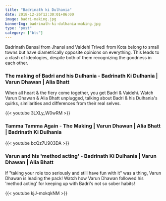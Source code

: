```yaml
---
title: "Badrinath ki Dulhania"
date: 2018-12-26T12:30:01+06:00
image: badri-making.jpg
bannerImg: badrinath-ki-dulhania-making.jpg
type: "post"
category: ["bts"]
---
```


Badrinath Bansal from Jhansi and Vaidehi Trivedi from Kota belong to small towns but have diametrically opposite opinions on everything. This leads to a clash of ideologies, despite both of them recognizing the goodness in each other.

<h3>The making of Badri and his Dulhania - Badrinath Ki Dulhania | Varun Dhawan | Alia Bhatt</h3>

When all heart & the fiery come together, you get Badri & Vaidehi. Watch Varun Dhawan & Alia Bhatt unplugged, talking about Badri & his Dulhania's quirks, similarities and differences from their real selves.

{{< youtube 3LXLy_W0wRM >}}


<h3>Tamma Tamma Again - The Making | Varun Dhawan | Alia Bhatt | Badrinath Ki Dulhania</h3>

{{< youtube bcQz7U903DA >}}

<h3>Varun and his 'method acting' - Badrinath Ki Dulhania | Varun Dhawan | Alia Bhatt</h3>

If "taking your role too seriously and still have fun with it" was a thing, Varun Dhawan is leading the pack! Watch how Varun Dhawan followed his 'method acting' for keeping up with Badri's not so sober habits!

{{< youtube kjJ-mokqkNM >}}

